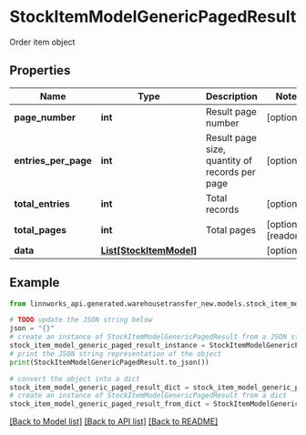 # StockItemModelGenericPagedResult

Order item object

## Properties

Name | Type | Description | Notes
------------ | ------------- | ------------- | -------------
**page_number** | **int** | Result page number | [optional] 
**entries_per_page** | **int** | Result page size, quantity of records per page | [optional] 
**total_entries** | **int** | Total records | [optional] 
**total_pages** | **int** | Total pages | [optional] [readonly] 
**data** | [**List[StockItemModel]**](StockItemModel.md) |  | [optional] 

## Example

```python
from linnworks_api.generated.warehousetransfer_new.models.stock_item_model_generic_paged_result import StockItemModelGenericPagedResult

# TODO update the JSON string below
json = "{}"
# create an instance of StockItemModelGenericPagedResult from a JSON string
stock_item_model_generic_paged_result_instance = StockItemModelGenericPagedResult.from_json(json)
# print the JSON string representation of the object
print(StockItemModelGenericPagedResult.to_json())

# convert the object into a dict
stock_item_model_generic_paged_result_dict = stock_item_model_generic_paged_result_instance.to_dict()
# create an instance of StockItemModelGenericPagedResult from a dict
stock_item_model_generic_paged_result_from_dict = StockItemModelGenericPagedResult.from_dict(stock_item_model_generic_paged_result_dict)
```
[[Back to Model list]](../README.md#documentation-for-models) [[Back to API list]](../README.md#documentation-for-api-endpoints) [[Back to README]](../README.md)


